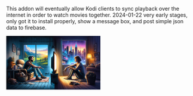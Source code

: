 This addon will eventually allow Kodi clients to sync playback over the internet in order to watch movies together.
2024-01-22 very early stages, only got it to install properly, show a message box, and post simple json data to firebase.

<img src="fanart.png" alt="Artwork" width="50%">
